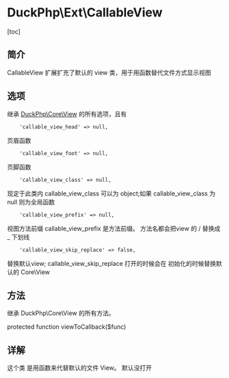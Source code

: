 # DuckPhp\Ext\CallableView
[toc]

## 简介
CallableView 扩展扩充了默认的 view 类，用于用函数替代文件方式显示视图
## 选项

继承 [DuckPhp\Core\View](Core-View.md) 的所有选项，且有

        'callable_view_head' => null,
页眉函数

        'callable_view_foot' => null,
页脚函数

        'callable_view_class' => null,
现定于此类内 callable_view_class 可以为 object;如果 callable_view_class 为 null 则为全局函数

        'callable_view_prefix' => null,
视图方法前缀 callable_view_prefix 是方法前缀。 方法名都会把view 的 / 替换成 _ 下划线

        'callable_view_skip_replace' => false,
替换默认view; callable_view_skip_replace 打开的时候会在 初始化的时候替换默认的 Core\View

## 方法

继承 DuckPhp\Core\View 的所有方法。

protected function viewToCallback($func)

## 详解

这个类 是用函数来代替默认的文件 View。 默认没打开
